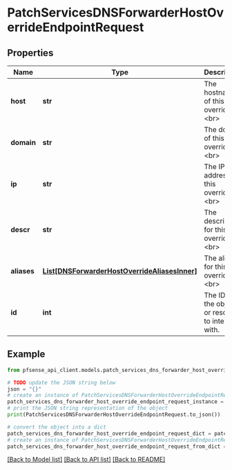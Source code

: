 # PatchServicesDNSForwarderHostOverrideEndpointRequest


## Properties

Name | Type | Description | Notes
------------ | ------------- | ------------- | -------------
**host** | **str** | The hostname of this override.&lt;br&gt; | [optional] 
**domain** | **str** | The domain of this override.&lt;br&gt; | [optional] 
**ip** | **str** | The IP address of this override.&lt;br&gt; | [optional] 
**descr** | **str** | The description for this override.&lt;br&gt; | [optional] 
**aliases** | [**List[DNSForwarderHostOverrideAliasesInner]**](DNSForwarderHostOverrideAliasesInner.md) | The aliases for this override.&lt;br&gt; | [optional] 
**id** | **int** | The ID of the object or resource to interact with. | 

## Example

```python
from pfsense_api_client.models.patch_services_dns_forwarder_host_override_endpoint_request import PatchServicesDNSForwarderHostOverrideEndpointRequest

# TODO update the JSON string below
json = "{}"
# create an instance of PatchServicesDNSForwarderHostOverrideEndpointRequest from a JSON string
patch_services_dns_forwarder_host_override_endpoint_request_instance = PatchServicesDNSForwarderHostOverrideEndpointRequest.from_json(json)
# print the JSON string representation of the object
print(PatchServicesDNSForwarderHostOverrideEndpointRequest.to_json())

# convert the object into a dict
patch_services_dns_forwarder_host_override_endpoint_request_dict = patch_services_dns_forwarder_host_override_endpoint_request_instance.to_dict()
# create an instance of PatchServicesDNSForwarderHostOverrideEndpointRequest from a dict
patch_services_dns_forwarder_host_override_endpoint_request_from_dict = PatchServicesDNSForwarderHostOverrideEndpointRequest.from_dict(patch_services_dns_forwarder_host_override_endpoint_request_dict)
```
[[Back to Model list]](../README.md#documentation-for-models) [[Back to API list]](../README.md#documentation-for-api-endpoints) [[Back to README]](../README.md)


